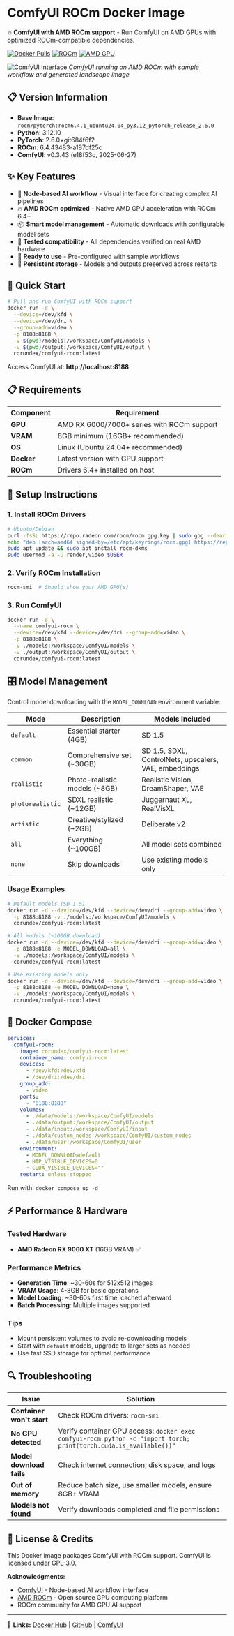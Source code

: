 # ComfyUI ROCm Docker Image

🔥 **ComfyUI with AMD ROCm support** - Run ComfyUI on AMD GPUs with optimized ROCm-compatible dependencies.

[![Docker Pulls](https://img.shields.io/docker/pulls/corundex/comfyui-rocm)](https://hub.docker.com/r/corundex/comfyui-rocm) [![ROCm](https://img.shields.io/badge/ROCm-6.4+-green)](https://rocm.docs.amd.com/) [![AMD GPU](https://img.shields.io/badge/AMD-RX%206000%2B-red)](https://www.amd.com/en/products/graphics/desktops/radeon.html)

![ComfyUI Interface](Screenshot.png)
*ComfyUI running on AMD ROCm with sample workflow and generated landscape image*

## 📋 Version Information

- **Base Image**: `rocm/pytorch:rocm6.4.1_ubuntu24.04_py3.12_pytorch_release_2.6.0`
- **Python**: 3.12.10
- **PyTorch**: 2.6.0+git684f6f2
- **ROCm**: 6.4.43483-a187df25c
- **ComfyUI**: v0.3.43 (e18f53c, 2025-06-27)

## ✨ Key Features

- 🎨 **Node-based AI workflow** - Visual interface for creating complex AI pipelines
- 🔥 **AMD ROCm optimized** - Native AMD GPU acceleration with ROCm 6.4+
- 📦 **Smart model management** - Automatic downloads with configurable model sets
- 🧪 **Tested compatibility** - All dependencies verified on real AMD hardware
- 🎯 **Ready to use** - Pre-configured with sample workflows
- 💾 **Persistent storage** - Models and outputs preserved across restarts


## 🚀 Quick Start

```bash
# Pull and run ComfyUI with ROCm support
docker run -d \
  --device=/dev/kfd \
  --device=/dev/dri \
  --group-add=video \
  -p 8188:8188 \
  -v $(pwd)/models:/workspace/ComfyUI/models \
  -v $(pwd)/output:/workspace/ComfyUI/output \
  corundex/comfyui-rocm:latest
```

Access ComfyUI at: **http://localhost:8188**

## 📋 Requirements

| Component  | Requirement                                |
| ---------- | ------------------------------------------ |
| **GPU**    | AMD RX 6000/7000+ series with ROCm support |
| **VRAM**   | 8GB minimum (16GB+ recommended)            |
| **OS**     | Linux (Ubuntu 24.04+ recommended)          |
| **Docker** | Latest version with GPU support            |
| **ROCm**   | Drivers 6.4+ installed on host             |

## 🔧 Setup Instructions

### 1. Install ROCm Drivers
```bash
# Ubuntu/Debian
curl -fsSL https://repo.radeon.com/rocm/rocm.gpg.key | sudo gpg --dearmor -o /etc/apt/keyrings/rocm.gpg
echo "deb [arch=amd64 signed-by=/etc/apt/keyrings/rocm.gpg] https://repo.radeon.com/rocm/apt/6.4 jammy main" | sudo tee /etc/apt/sources.list.d/rocm.list
sudo apt update && sudo apt install rocm-dkms
sudo usermod -a -G render,video $USER
```

### 2. Verify ROCm Installation
```bash
rocm-smi  # Should show your AMD GPU(s)
```

### 3. Run ComfyUI
```bash
docker run -d \
  --name comfyui-rocm \
  --device=/dev/kfd --device=/dev/dri --group-add=video \
  -p 8188:8188 \
  -v ./models:/workspace/ComfyUI/models \
  -v ./output:/workspace/ComfyUI/output \
  corundex/comfyui-rocm:latest
```

## 🎛️ Model Management

Control model downloading with the `MODEL_DOWNLOAD` environment variable:

| Mode             | Description                   | Models Included                                       |
| ---------------- | ----------------------------- | ----------------------------------------------------- |
| `default`        | Essential starter (4GB)       | SD 1.5                                                |
| `common`         | Comprehensive set (~30GB)     | SD 1.5, SDXL, ControlNets, upscalers, VAE, embeddings |
| `realistic`      | Photo-realistic models (~8GB) | Realistic Vision, DreamShaper, VAE                    |
| `photorealistic` | SDXL realistic (~12GB)        | Juggernaut XL, RealVisXL                              |
| `artistic`       | Creative/stylized (~2GB)      | Deliberate v2                                         |
| `all`            | Everything (~100GB)           | All model sets combined                               |
| `none`           | Skip downloads                | Use existing models only                              |

### Usage Examples

```bash
# Default models (SD 1.5)
docker run -d --device=/dev/kfd --device=/dev/dri --group-add=video \
  -p 8188:8188 -v ./models:/workspace/ComfyUI/models \
  corundex/comfyui-rocm:latest

# All models (~100GB download)
docker run -d --device=/dev/kfd --device=/dev/dri --group-add=video \
  -p 8188:8188 -e MODEL_DOWNLOAD=all \
  -v ./models:/workspace/ComfyUI/models \
  corundex/comfyui-rocm:latest

# Use existing models only
docker run -d --device=/dev/kfd --device=/dev/dri --group-add=video \
  -p 8188:8188 -e MODEL_DOWNLOAD=none \
  -v ./models:/workspace/ComfyUI/models \
  corundex/comfyui-rocm:latest
```

## 🐳 Docker Compose

```yaml
services:
  comfyui-rocm:
    image: corundex/comfyui-rocm:latest
    container_name: comfyui-rocm
    devices:
      - /dev/kfd:/dev/kfd
      - /dev/dri:/dev/dri
    group_add:
      - video
    ports:
      - "8188:8188"
    volumes:
      - ./data/models:/workspace/ComfyUI/models
      - ./data/output:/workspace/ComfyUI/output
      - ./data/input:/workspace/ComfyUI/input
      - ./data/custom_nodes:/workspace/ComfyUI/custom_nodes
      - ./data/user:/workspace/ComfyUI/user
    environment:
      - MODEL_DOWNLOAD=default
      - HIP_VISIBLE_DEVICES=0
      - CUDA_VISIBLE_DEVICES=""
    restart: unless-stopped
```

Run with: `docker compose up -d`

## ⚡ Performance & Hardware

### Tested Hardware
- **AMD Radeon RX 9060 XT** (16GB VRAM) ✅

### Performance Metrics
- **Generation Time**: ~30-60s for 512x512 images
- **VRAM Usage**: 4-8GB for basic operations  
- **Model Loading**: ~30-60s first time, cached afterward
- **Batch Processing**: Multiple images supported

### Tips
- Mount persistent volumes to avoid re-downloading models
- Start with `default` models, upgrade to larger sets as needed
- Use fast SSD storage for optimal performance

## 🔍 Troubleshooting

| Issue                     | Solution                                                                                                           |
| ------------------------- | ------------------------------------------------------------------------------------------------------------------ |
| **Container won't start** | Check ROCm drivers: `rocm-smi`                                                                                     |
| **No GPU detected**       | Verify container GPU access: `docker exec comfyui-rocm python -c "import torch; print(torch.cuda.is_available())"` |
| **Model download fails**  | Check internet connection, disk space, and logs                                                                    |
| **Out of memory**         | Reduce batch size, use smaller models, ensure 8GB+ VRAM                                                            |
| **Models not found**      | Verify downloads completed and file permissions                                                                    |

## 📄 License & Credits

This Docker image packages ComfyUI with ROCm support. ComfyUI is licensed under GPL-3.0.

**Acknowledgments:**
- [ComfyUI](https://github.com/comfyanonymous/ComfyUI) - Node-based AI workflow interface
- [AMD ROCm](https://rocm.docs.amd.com/) - Open source GPU computing platform  
- ROCm community for AMD GPU AI support

---

🔗 **Links:** [Docker Hub](https://hub.docker.com/r/corundex/comfyui-rocm) | [GitHub](https://github.com/corundex/comfyui-rocm) | [ComfyUI](https://github.com/comfyanonymous/ComfyUI)